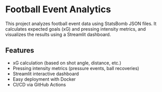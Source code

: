 # Football Event Analytics

This project analyzes football event data using StatsBomb JSON files. It calculates expected goals (xG) and pressing intensity metrics, and visualizes the results using a Streamlit dashboard.

## Features
- xG calculation (based on shot angle, distance, etc.)
- Pressing intensity metrics (pressure events, ball recoveries)
- Streamlit interactive dashboard
- Easy deployment with Docker
- CI/CD via GitHub Actions
